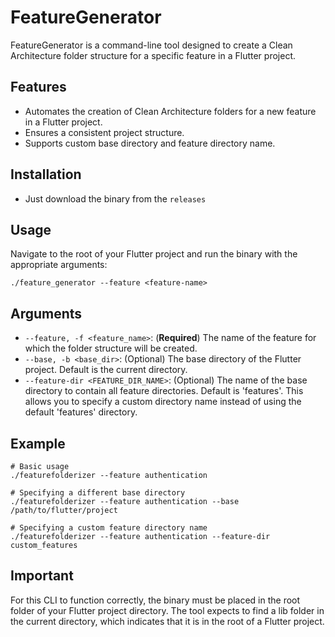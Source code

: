 # FeatureGenerator

FeatureGenerator is a command-line tool designed to create a Clean Architecture folder structure for a specific feature in a Flutter project.

## Features

- Automates the creation of Clean Architecture folders for a new feature in a Flutter project.
- Ensures a consistent project structure.
- Supports custom base directory and feature directory name.

## Installation

- Just download the binary from the `releases`

## Usage

Navigate to the root of your Flutter project and run the binary with the appropriate arguments:

```
./feature_generator --feature <feature-name>
```

## Arguments

* `--feature, -f <feature_name>`: (**Required**) The name of the feature for which the folder structure will be created.
* `--base, -b <base_dir>`: (Optional) The base directory of the Flutter project. Default is the current directory.
* `--feature-dir <FEATURE_DIR_NAME>`: (Optional) The name of the base directory to contain all feature directories. Default is 'features'. This allows you to specify a custom directory name instead of using the default 'features' directory.

## Example

```
# Basic usage
./featurefolderizer --feature authentication

# Specifying a different base directory
./featurefolderizer --feature authentication --base /path/to/flutter/project

# Specifying a custom feature directory name
./featurefolderizer --feature authentication --feature-dir custom_features

```

## Important

For this CLI to function correctly, the binary must be placed in the root folder of your Flutter project directory. The tool expects to find a lib folder in the current directory, which indicates that it is in the root of a Flutter project.
